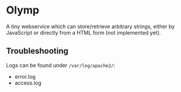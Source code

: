# Olymp

A tiny webservice which can store/retrieve arbitrary strings, either by JavaScript or directly from a HTML form (not implemented yet).

## Troubleshooting

Logs can be found under `/var/log/apache2/`:
* error.log
* access.log
